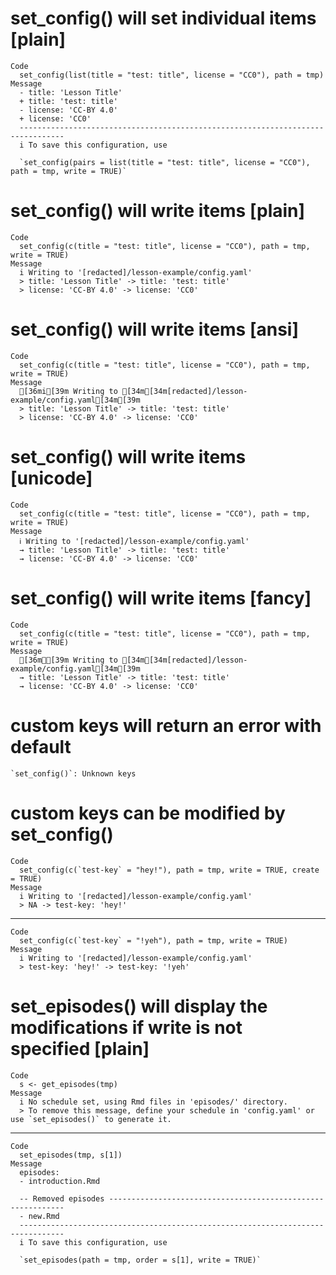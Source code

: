 # set_config() will set individual items [plain]

    Code
      set_config(list(title = "test: title", license = "CC0"), path = tmp)
    Message
      - title: 'Lesson Title'
      + title: 'test: title'
      - license: 'CC-BY 4.0'
      + license: 'CC0'
      --------------------------------------------------------------------------------
      i To save this configuration, use
      
      `set_config(pairs = list(title = "test: title", license = "CC0"), path = tmp, write = TRUE)`

# set_config() will write items [plain]

    Code
      set_config(c(title = "test: title", license = "CC0"), path = tmp, write = TRUE)
    Message
      i Writing to '[redacted]/lesson-example/config.yaml'
      > title: 'Lesson Title' -> title: 'test: title'
      > license: 'CC-BY 4.0' -> license: 'CC0'

# set_config() will write items [ansi]

    Code
      set_config(c(title = "test: title", license = "CC0"), path = tmp, write = TRUE)
    Message
      [36mi[39m Writing to [34m[34m[redacted]/lesson-example/config.yaml[34m[39m
      > title: 'Lesson Title' -> title: 'test: title'
      > license: 'CC-BY 4.0' -> license: 'CC0'

# set_config() will write items [unicode]

    Code
      set_config(c(title = "test: title", license = "CC0"), path = tmp, write = TRUE)
    Message
      ℹ Writing to '[redacted]/lesson-example/config.yaml'
      → title: 'Lesson Title' -> title: 'test: title'
      → license: 'CC-BY 4.0' -> license: 'CC0'

# set_config() will write items [fancy]

    Code
      set_config(c(title = "test: title", license = "CC0"), path = tmp, write = TRUE)
    Message
      [36mℹ[39m Writing to [34m[34m[redacted]/lesson-example/config.yaml[34m[39m
      → title: 'Lesson Title' -> title: 'test: title'
      → license: 'CC-BY 4.0' -> license: 'CC0'

# custom keys will return an error with default

    `set_config()`: Unknown keys

# custom keys can be modified by set_config()

    Code
      set_config(c(`test-key` = "hey!"), path = tmp, write = TRUE, create = TRUE)
    Message
      i Writing to '[redacted]/lesson-example/config.yaml'
      > NA -> test-key: 'hey!'

---

    Code
      set_config(c(`test-key` = "!yeh"), path = tmp, write = TRUE)
    Message
      i Writing to '[redacted]/lesson-example/config.yaml'
      > test-key: 'hey!' -> test-key: '!yeh'

# set_episodes() will display the modifications if write is not specified [plain]

    Code
      s <- get_episodes(tmp)
    Message
      i No schedule set, using Rmd files in 'episodes/' directory.
      > To remove this message, define your schedule in 'config.yaml' or use `set_episodes()` to generate it.

---

    Code
      set_episodes(tmp, s[1])
    Message
      episodes:
      - introduction.Rmd
      
      -- Removed episodes ------------------------------------------------------------
      - new.Rmd
      --------------------------------------------------------------------------------
      i To save this configuration, use
      
      `set_episodes(path = tmp, order = s[1], write = TRUE)`

